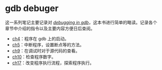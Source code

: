 # gdb debuger

这一系列笔记主要记录对 [_debugging_ _in_ _gdb_](https://sourceware.org/gdb/current/onlinedocs/gdb.html/index.html#SEC_Contents)，这本书进行简单的略读。记录各个章节中介绍的指令以及主要内容方便日后查阅。

- [ch4](./ch4)：程序在 gdb 上的启动。
- [ch5](./ch5)：中断程序，设置断点等的方法。
- [ch9](./ch9)：在调试时对于源代码的查看。
- [ch10](./ch10)：检查程序数字。
- [ch17](./ch17)：改变程序执行流程，探索程序执行。
